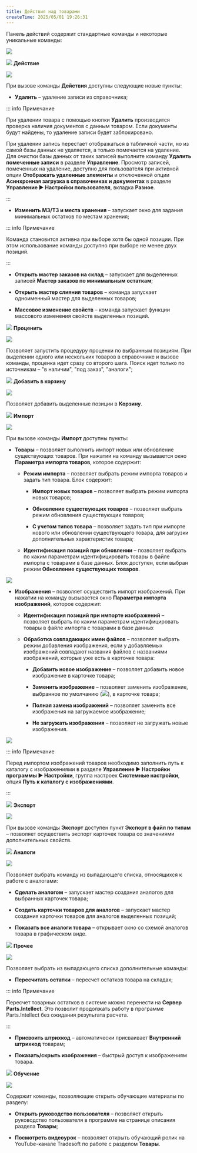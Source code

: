 ```yaml
---
title: Действия над товарами
createTime: 2025/05/01 19:26:31
---
```

Панель действий содержит стандартные команды и некоторые уникальные команды:

![](../../../assets/specification/Aspose.Words.83ab1c44-6b28-430a-a5f2-4d9e6ba1abd4.880.png)

![](../../../assets/specification/Aspose.Words.83ab1c44-6b28-430a-a5f2-4d9e6ba1abd4.004.png) **Действие**

![](../../../assets/specification/Aspose.Words.83ab1c44-6b28-430a-a5f2-4d9e6ba1abd4.881.png)

При вызове команды **Действия** доступны следующие новые пункты:

- **Удалить** – удаление записи из справочника;

::: info Примечание

При удалении товара с помощью кнопки **Удалить** производится проверка наличия документов с данным товаром. Если документы будут найдены, то удаление записи будет заблокировано.

При удалении запись перестает отображаться в табличной части, но из самой базы данных не удаляется, а только помечается на удаление. Для очистки базы данных от таких записей выполните команду **Удалить помеченные записи** в разделе **Управление**. Просмотр записей, помеченных на удаление, доступно для пользователя при активной опции **Отображать удаленные элементы** и отключенной опции **Асинхронная загрузка в справочниках и документах** в разделе **Управление ► Настройки пользователя**, вкладка **Разное**.

:::

- **Изменить МЗ/ТЗ и места хранения** – запускает окно для задания минимальных остатков по местам хранения;

::: info Примечание

Команда становится активна при выборе хотя бы одной позиции. При этом использование команды доступно при выборе не менее двух позиций.

:::

- **Открыть мастер заказов на склад** – запускает для выделенных записей **Мастер заказов по минимальным остаткам**;

- **Открыть мастер слияния товаров** – команда запускает одноименный мастер для выделенных товаров;

- **Массовое изменение свойств** – команда запускает функции массового изменения свойств выделенных позиций.

![](../../../assets/specification/Aspose.Words.83ab1c44-6b28-430a-a5f2-4d9e6ba1abd4.006.png) **Проценить**

![](../../../assets/specification/Aspose.Words.83ab1c44-6b28-430a-a5f2-4d9e6ba1abd4.882.png)

Позволяет запустить процедуру проценки по выбранным позициям. При выделении одного или нескольких товаров в справочнике и вызове команды, проценка идет сразу со второго шага. Поиск идет только по источникам – "в наличии", "под заказ", "аналоги";

![](../../../assets/specification/Aspose.Words.83ab1c44-6b28-430a-a5f2-4d9e6ba1abd4.008.png) **Добавить в корзину**

![](../../../assets/specification/Aspose.Words.83ab1c44-6b28-430a-a5f2-4d9e6ba1abd4.883.png)

Позволяет добавить выделенные позиции в **Корзину**.

![](../../../assets/specification/Aspose.Words.83ab1c44-6b28-430a-a5f2-4d9e6ba1abd4.010.png) **Импорт**

![](../../../assets/specification/Aspose.Words.83ab1c44-6b28-430a-a5f2-4d9e6ba1abd4.884.png)

При вызове команды **Импорт** доступны пункты:

- **Товары** – позволяет выполнить импорт новых или обновление существующих товаров. При нажатии на команду вызывается окно **Параметра импорта товаров**, которое содержит:

    - **Режим импорта** – позволяет выбрать режим импорта товаров и задать тип товара. Блок содержит:

        - **Импорт новых товаров** – позволяет выбрать режим импорта новых товаров;

        - **Обновление существующих товаров** – позволяет выбрать режим обновления существующих товаров;

        - **С учетом типов товара** – позволяет задать тип при импорте нового или обновлении существующего товара, для загрузки дополнительных характеристик товара;

    - **Идентификация позиций при обновлении** – позволяет выбрать по каким параметрам идентифицировать товары в файле импорта с товарами в базе данных. Блок доступен, если выбран режим **Обновление существующих товаров**.

![](../../../assets/specification/Aspose.Words.83ab1c44-6b28-430a-a5f2-4d9e6ba1abd4.885.png)

- **Изображения** – позволяет осуществить импорт изображений. При нажатии на команду вызывается окно **Параметра импорта изображений**, которое содержит:

    - **Идентификация позиций при импорте изображений** – позволяет выбрать по каким параметрам идентифицировать товары в файле импорта с товарами в базе данных

    - **Обработка совпадающих имен файлов** – позволяет выбрать режим добавления изображения, если у добавляемых изображений совпадают названия файлов с названиями изображений, которые уже есть в карточке товара:

        - **Добавить новое изображение** – позволяет добавить новое изображение в карточке товара;

        - **Заменить изображение** – позволяет заменить изображение, выбранное по умолчанию (![](../../../assets/specification/Aspose.Words.83ab1c44-6b28-430a-a5f2-4d9e6ba1abd4.886.png)), в карточке товара;

        - **Полная замена изображений** – позволяет заменить все изображения на загружаемое изображение;

        - **Не загружать изображения** – позволяет не загружать новые изображения.

![](../../../assets/specification/Aspose.Words.83ab1c44-6b28-430a-a5f2-4d9e6ba1abd4.887.png)

::: info Примечание

Перед импортом изображений товаров необходимо заполнить путь к каталогу с изображениями в разделе **Управление ► Настройки программы ► Настройки**, группа настроек **Системные настройки**, опция **Путь к каталогу с изображениями**.

:::

![](../../../assets/specification/Aspose.Words.83ab1c44-6b28-430a-a5f2-4d9e6ba1abd4.017.png) **Экспорт**

![](../../../assets/specification/Aspose.Words.83ab1c44-6b28-430a-a5f2-4d9e6ba1abd4.888.png)

При вызове команды **Экспорт** доступен пункт **Экспорт в файл по типам** – позволяет осуществить экспорт карточек товара со значениями дополнительных свойств.

![](../../../assets/specification/Aspose.Words.83ab1c44-6b28-430a-a5f2-4d9e6ba1abd4.019.png) **Аналоги**

![](../../../assets/specification/Aspose.Words.83ab1c44-6b28-430a-a5f2-4d9e6ba1abd4.889.png)

Позволяет выбрать команду из выпадающего списка, относящихся к работе с аналогами:

- **Сделать аналогом** – запускает мастер создания аналогов для выбранных карточек товара;

- **Создать карточки товаров для аналогов** – запускает мастер создания карточки товаров для аналогов выделенных позиций;

- **Показать все аналоги товара** – открывает окно со схемой аналогов товара в графическом виде.

![](../../../assets/specification/Aspose.Words.83ab1c44-6b28-430a-a5f2-4d9e6ba1abd4.021.png) **Прочее**

![](../../../assets/specification/Aspose.Words.83ab1c44-6b28-430a-a5f2-4d9e6ba1abd4.890.png)

Позволяет выбрать из выпадающего списка дополнительные команды:

- **Пересчитать остатки** – пересчет остатков товара на складах;

::: info Примечание

Пересчет товарных остатков в системе можно перенести на **Сервер** **Parts.Intellect**. Это позволит продолжать работу в программе Parts.Intellect без ожидания результата расчета.

:::

- **Присвоить штрихкод** – автоматически присваивает **Внутренний штрихкод** товарам;

- **Показать/скрыть изображения** – быстрый доступ к изображениям товара.

![](../../../assets/specification/Aspose.Words.83ab1c44-6b28-430a-a5f2-4d9e6ba1abd4.023.png) **Обучение**

![](../../../assets/specification/Aspose.Words.83ab1c44-6b28-430a-a5f2-4d9e6ba1abd4.891.png)

Содержит команды, позволяющие открыть обучающие материалы по разделу:

- **Открыть руководство пользователя** – позволяет открыть руководство пользователя в программе на странице описания раздела **Товары**;

- **Посмотреть видеоурок** – позволяет открыть обучающий ролик на YouTube-канале Tradesoft по работе с разделом **Товары**.